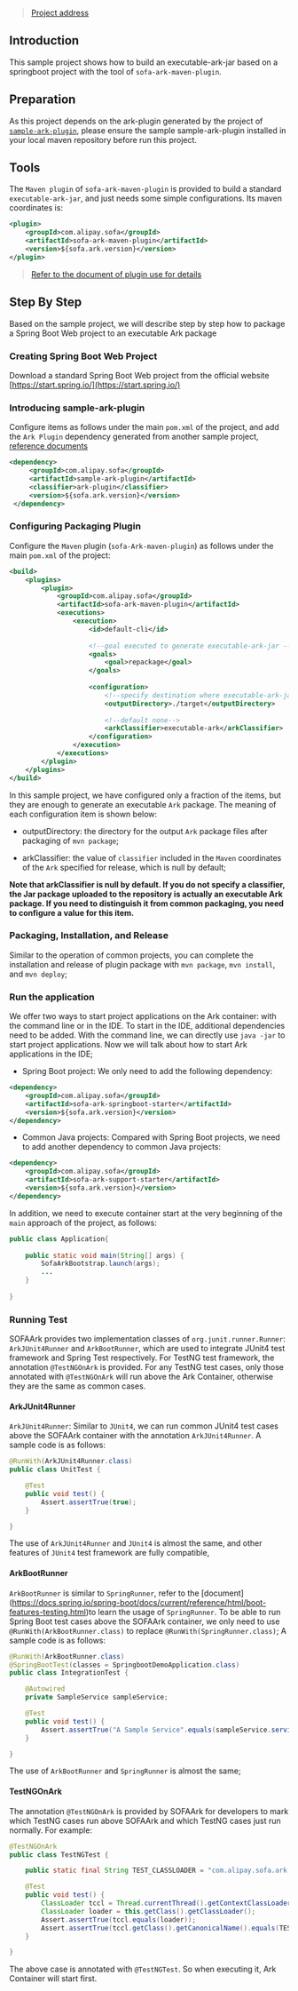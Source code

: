 > [Project address](https://github.com/sofastack/sofa-ark/tree/master/sofa-ark-samples/sample-springboot-ark)

## Introduction
This sample project shows how to build an executable-ark-jar based on a springboot project with the tool of `sofa-ark-maven-plugin`.

## Preparation
As this project depends on the ark-plugin generated by the project of [`sample-ark-plugin`](https://github.com/sofastack/sofa-ark/tree/master/sofa-ark-samples/sample-ark-plugin), please ensure the sample sample-ark-plugin installed in your local maven repository before run this project.

## Tools
The `Maven plugin` of `sofa-ark-maven-plugin` is provided to build a standard `executable-ark-jar`, and just needs some simple configurations. Its maven coordinates is: 

```xml
<plugin>
    <groupId>com.alipay.sofa</groupId>
    <artifactId>sofa-ark-maven-plugin</artifactId>
    <version>${sofa.ark.version}</version>
</plugin>
```

> [Refer to the document of plugin use for details](./ark-jar)


## Step By Step
Based on the sample project, we will describe step by step how to package a Spring Boot Web project to an executable Ark package

### Creating Spring Boot Web Project
Download a standard Spring Boot Web project from the official website [https://start.spring.io/](https://start.spring.io/) 

### Introducing sample-ark-plugin
Configure items as follows under the main `pom.xml` of the project, and add the `Ark Plugin` dependency generated from another sample project, [reference documents](./ark-plugin-demo) 

```xml
<dependency>
     <groupId>com.alipay.sofa</groupId>
     <artifactId>sample-ark-plugin</artifactId>
     <classifier>ark-plugin</classifier>
     <version>${sofa.ark.version}</version>
 </dependency>
```

### Configuring Packaging Plugin
Configure the `Maven` plugin (`sofa-Ark-maven-plugin`) as follows under the main `pom.xml` of the project:

```xml
<build>
    <plugins>
        <plugin>
            <groupId>com.alipay.sofa</groupId>
            <artifactId>sofa-ark-maven-plugin</artifactId>
            <executions>
                <execution>
                    <id>default-cli</id>
                    
                    <!--goal executed to generate executable-ark-jar -->
                    <goals>
                        <goal>repackage</goal>
                    </goals>
                    
                    <configuration>
                        <!--specify destination where executable-ark-jar will be saved, default saved to ${project.build.directory}-->
                        <outputDirectory>./target</outputDirectory>
                        
                        <!--default none-->
                        <arkClassifier>executable-ark</arkClassifier>
                    </configuration>
                </execution>
            </executions>
        </plugin>
    </plugins>
</build>
```

In this sample project, we have configured only a fraction of the items, but they are enough to generate an executable `Ark` package. The meaning of each configuration item is shown below:
* outputDirectory: the directory for the output `Ark` package files after packaging of `mvn package`;

* arkClassifier: the value of `classifier` included in the `Maven` coordinates of the `Ark` specified for release, which is null by default;

**Note that arkClassifier is null by default. If you do not specify a classifier, the Jar package uploaded to the repository is actually an executable Ark package. If you need to distinguish it from common packaging, you need to configure a value for this item.**

### Packaging, Installation, and Release
Similar to the operation of common projects, you can complete the installation and release of plugin package with `mvn package`, `mvn install`, and `mvn deploy`;

### Run the application
We offer two ways to start project applications on the Ark container: with the command line or in the IDE. To start in the IDE, additional dependencies need to be added. With the command line, we can directly use `java -jar` to start project applications. Now we will talk about how to start Ark applications in the IDE;

* Spring Boot project: We only need to add the following dependency:

```xml
<dependency>
    <groupId>com.alipay.sofa</groupId>
    <artifactId>sofa-ark-springboot-starter</artifactId>
    <version>${sofa.ark.version}</version>
</dependency>
```

* Common Java projects:  Compared with Spring Boot projects, we need to add another dependency to common Java projects:

```xml
<dependency>
    <groupId>com.alipay.sofa</groupId>
    <artifactId>sofa-ark-support-starter</artifactId>
    <version>${sofa.ark.version}</version>
</dependency>
```

In addition, we need to execute container start at the very beginning of the `main` approach of the project, as follows:

```java
public class Application{
    
    public static void main(String[] args) { 
        SofaArkBootstrap.launch(args);
        ...
    }
    
}
```

### Running Test
SOFAArk provides two implementation classes of `org.junit.runner.Runner`: `ArkJUnit4Runner` and `ArkBootRunner`, which are used to integrate JUnit4 test framework and Spring Test respectively. For TestNG test framework, the annotation `@TestNGOnArk` is provided. For any TestNG test cases, only those annotated with `@TestNGOnArk` will run above the Ark Container, otherwise they are the same as common cases.

#### ArkJUnit4Runner
`ArkJUnit4Runner`: Similar to `JUnit4`, we can run common JUnit4 test cases above the SOFAArk container with the annotation `ArkJUnit4Runner`. A sample code is as follows:

```java
@RunWith(ArkJUnit4Runner.class)
public class UnitTest {

    @Test
    public void test() {
        Assert.assertTrue(true);
    }

}
```

The use of `ArkJUnit4Runner` and `JUnit4` is almost the same, and other features of `JUnit4` test framework are fully compatible,

#### ArkBootRunner
`ArkBootRunner` is similar to `SpringRunner`, refer to the [document] (https://docs.spring.io/spring-boot/docs/current/reference/html/boot-features-testing.html)to learn the usage of `SpringRunner`. To be able to run Spring Boot test cases above the SOFAArk container, we only need to use `@RunWith(ArkBootRunner.class)` to replace `@RunWith(SpringRunner.class)`; A sample code is as follows:

```java
@RunWith(ArkBootRunner.class)
@SpringBootTest(classes = SpringbootDemoApplication.class)
public class IntegrationTest {

    @Autowired
    private SampleService sampleService;

    @Test
    public void test() {
        Assert.assertTrue("A Sample Service".equals(sampleService.service()));
    }

}
```

The use of `ArkBootRunner` and `SpringRunner` is almost the same;

#### TestNGOnArk
The annotation `@TestNGOnArk` is provided by SOFAArk for developers to mark which TestNG cases run above SOFAArk and which TestNG cases just run normally. For example:

```java
@TestNGOnArk
public class TestNGTest {

    public static final String TEST_CLASSLOADER = "com.alipay.sofa.ark.container.test.TestClassLoader";

    @Test
    public void test() {
        ClassLoader tccl = Thread.currentThread().getContextClassLoader();
        ClassLoader loader = this.getClass().getClassLoader();
        Assert.assertTrue(tccl.equals(loader));
        Assert.assertTrue(tccl.getClass().getCanonicalName().equals(TEST_CLASSLOADER));
    }

}
```

The above case is annotated with `@TestNGTest`. So when executing it, Ark Container will start first.

